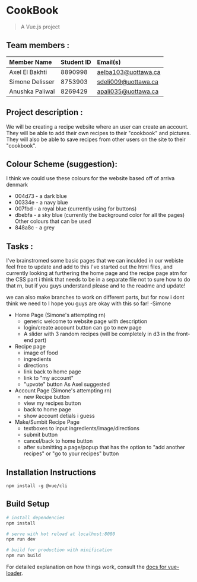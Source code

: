 # CookBook

> A Vue.js project

## Team members :

| **Member Name**           | **Student ID** | **Email(s)**                  |
| :------------------------ | :------------- | :-----------------------------|
| Axel El Bakhti            | 8890998        | aelba103@uottawa.ca           |
| Simone Delisser           | 8753903        | sdeli009@uottawa.ca           |
| Anushka Paliwal           | 8269429        | apali035@uottawa.ca           |

## Project description :

We will be creating a recipe website where an user can create an account. 
They will be able to add their own recipes to their "cookbook" and pictures.
They will also be able to save recipes from other users on the site to their "cookbook".

## Colour Scheme (suggestion):

I think we could use these colours for the website based off of arriva denmark
- 004d73 - a dark blue
- 00334e - a navy blue 
- 007fbd - a royal blue (currently using for buttons)
- dbebfa - a sky blue (currently the background color for all the pages)
Other colours that can be used
- 848a8c - a grey

## Tasks :
I've brainstromed some basic pages that we can inculded in our webiste feel free to update and add to this
I've started out the html files, and currently looking at furthering the home page and the recipe page atm
for the CSS part i think that needs to be in a separate file not to sure how to do that rn, but if you guys understand please and to the readme and update!

we can also make branches to work on different parts, but for now i dont think we need to 
I hope you guys are okay with this so far! -Simone
- Home Page (Simone's attempting rn)
    - generic welcome to website page with description
    - login/create account button can go to new page
    - A slider with 3 random recipes (will be completely in d3 in the front-end part)
- Recipe page
    - image of food
    - ingredients
    - directions
    - link back to home page
    - link to "my account"
    - "upvote" button As Axel suggested
- Account Page (Simone's attempting rn)
    - new Recipe button
    - view my recipes button
    - back to home page
    - show account detials i guess
- Make/Sumbit Recipe Page
    - textboxes to input ingredients/image/directions
    - submit button
    - cancel/back to home button
    - after submitting a page/popup that has the option to "add another recipes" or "go to your recipes" button

## Installation Instructions

```
npm install -g @vue/cli
```

## Build Setup

``` bash
# install dependencies
npm install

# serve with hot reload at localhost:8080
npm run dev

# build for production with minification
npm run build
```

For detailed explanation on how things work, consult the [docs for vue-loader](http://vuejs.github.io/vue-loader).
